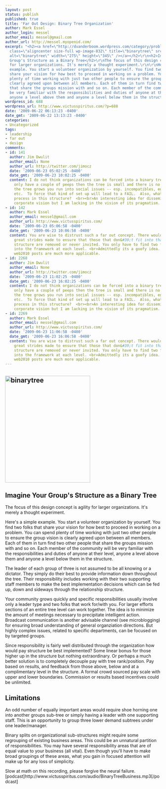 ```yaml
---
layout: post
status: publish
published: true
title: 'Far Out Design: Binary Tree Organization'
author: Mark Essel
author_login: messel
author_email: messel@gmail.com
author_url: http://messel.myopenid.com/
excerpt: "<h2><a href=\"http://dvanderboom.wordpress.com/category/problem-modeling/\"><img
  class=\"aligncenter size-full wp-image-832\" title=\"binarytree\" src=\"{{ site.url }}/assets/2009/06/binarytree.png\"
  alt=\"binarytree\" width=\"275\" height=\"345\" /></a></h2>\r\n<h2>Imagine Your
  Group's Structure as a Binary Tree</h2>\r\nThe focus of this design concept is agility
  for larger organizations. It's merely a thought experiment.\r\n\r\nHere's a simple
  example. You start a volunteer organization by yourself. You find two folks that
  share your vision for how best to proceed in working on a problem. You can spend
  plenty of time working with just two other people to ensure the group vision is
  clearly agreed upon between all members. Each of them in turn find two other people
  that share the groups mission with and so on. Each member of the community will
  be very familiar with the responsibilities and duties of anyone at their level,
  anyone a level above them and anyone a level below them in the structure."
wordpress_id: 688
wordpress_url: http://www.victusspiritus.com/?p=688
date: '2009-06-22 06:13:23 -0400'
date_gmt: '2009-06-22 13:13:23 -0400'
categories:
- Uncategorized
tags:
- leadership
- far out
- design
comments:
- id: 141
  author: Jim Dwulit
  author_email: None
  author_url: http://twitter.com/jimocz
  date: '2009-06-23 05:02:25 -0400'
  date_gmt: '2009-06-23 10:02:25 -0400'
  content: I do not think organizations can be forced into a binary tree.  If you
    only have a couple of peeps then the tree is small and there is no problem.  As
    the tree grows you run into social issues -- esp. incompatibles, egos, bullies,
    etc.  To force that kind of set up will lead to a FAIL.  Also, what is the appeal
    process in this structure?  <br><br>An interesting idea for disseminating the
    corporate vision but I am lacking in the vision of its pragmatism.
- id: 142
  author: Mark Essel
  author_email: messel@gmail.com
  author_url: http://www.victusspiritus.com/
  date: '2009-06-23 05:06:58 -0400'
  date_gmt: '2009-06-23 10:06:58 -0400'
  content: You are wise to distrust such a far out concept. There would need to be
    great strides made to ensure that those that don&#39;t fit into that sort of corporate
    structure are removed or never invited. You only have to find two folks that buy
    into the framework at each level. <br>Admittedly its a goofy idea. the Monetization
    web2010 posts are much more applicable.
- id: 2268
  author: Jim Dwulit
  author_email: None
  author_url: http://twitter.com/jimocz
  date: '2009-06-23 11:02:25 -0400'
  date_gmt: '2009-06-23 16:02:25 -0400'
  content: I do not think organizations can be forced into a binary tree.  If you
    only have a couple of peeps then the tree is small and there is no problem.  As
    the tree grows you run into social issues -- esp. incompatibles, egos, bullies,
    etc.  To force that kind of set up will lead to a FAIL.  Also, what is the appeal
    process in this structure?  <br><br>An interesting idea for disseminating the
    corporate vision but I am lacking in the vision of its pragmatism.
- id: 2269
  author: Mark Essel
  author_email: messel@gmail.com
  author_url: http://www.victusspiritus.com/
  date: '2009-06-23 11:06:58 -0400'
  date_gmt: '2009-06-23 16:06:58 -0400'
  content: You are wise to distrust such a far out concept. There would need to be
    great strides made to ensure that those that don&#39;t fit into that sort of corporate
    structure are removed or never invited. You only have to find two folks that buy
    into the framework at each level. <br>Admittedly its a goofy idea. the Monetization
    web2010 posts are much more applicable.
---
```

<h2><a href="http://dvanderboom.wordpress.com/category/problem-modeling/"><img class="aligncenter size-full wp-image-832" title="binarytree" src="{{ site.url }}/assets/2009/06/binarytree.png" alt="binarytree" width="275" height="345" /></a></h2>
<h2>Imagine Your Group's Structure as a Binary Tree</h2>
<p>The focus of this design concept is agility for larger organizations. It's merely a thought experiment.</p>
<p>Here's a simple example. You start a volunteer organization by yourself. You find two folks that share your vision for how best to proceed in working on a problem. You can spend plenty of time working with just two other people to ensure the group vision is clearly agreed upon between all members. Each of them in turn find two other people that share the groups mission with and so on. Each member of the community will be very familiar with the responsibilities and duties of anyone at their level, anyone a level above them and anyone a level below them in the structure.<a id="more"></a><a id="more-688"></a></p>
<p>The leader of each group of three is not assumed to be all knowing or a dictator. They simply do their best to provide information down throughout the tree. Their responsibility includes working with their two supporting staff members to make the best implementation decisions which can be fed up, down and sideways through the relationship structure.</p>
<p>Your community grows quickly and specific responsibilities usually involve only a leader type and two folks that work for/with you. For larger efforts sections of an entire tree level can work together. The idea is to minimize the amount of meetings necessary to precipitate intelligent action. Broadcast communication is another advisable channel (see microblogging) for ensuring broad understanding of general organziation directions. But highly complex issues, related to specific departments, can be focused on by targeted groups.</p>
<p>Since responsibility is fairly well distributed through the organization how would pay structure be best implemented? Some linear bonus for those higher up in the structure but nothing extraordinary. Or perhaps a much better solution is to completely decouple pay with tree rank/position. Pay based on results, and feedback from those above, below and at a complimentary level in the structure. A formal crowd sourced pay scale with upper and lower boundaries. Commission or results based incentives could be unlimited.</p>
<h2>Limitations</h2>
<p>An odd number of equally important areas would require shoe horning one into another groups sub-tree or simply having a leader with one supporting staff. This is an opportunity to group three lower demand subtrees under one leader/manager.</p>
<p>Binary splits on organizational sub-structures might require some regrouping of existing business areas. This could be an unnatural partition of responsibilities. You may have several responsibility areas that are of equal value to your business (all vital). Even though you'll have to make broad groupings of these areas, what you gain in focused attention will make up for any loss of simplicity.</p>
<p>Slow at math on this recording, please forgive the neural failure. [podcast]http://www.victusspiritus.com/audio/BinaryTreeBusiness.mp3[/podcast]</p>
